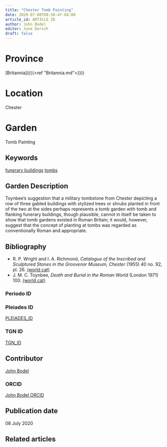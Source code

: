 ```yaml
---
title: "Chester Tomb Painting"
date: 2020-07-08T08:58:47-04:00
article_id: ARTICLE_ID
author: John Bodel
editor: June Dorsch
draft: false
---
```


# Province

[Britannia](({{<ref "Britannia.md">}}))

# Location

Chester

# Garden

Tomb Painting

## Keywords

[funerary buildings](http://vocab.getty.edu/page/aat/300005866)
[tombs](http://vocab.getty.edu/page/aat/300005926)

## Garden Description

Toynbee’s suggestion that a military tombstone from Chester depicting a row of three gabled buildings with stylized trees or shrubs planted in front of the two at the sides perhaps represents a tomb garden with tomb and flanking funerary buildings, though plausible, cannot in itself be taken to show that tomb gardens existed in Roman Britain; it would, however, suggest that the concept of planting at tombs was regarded as conventionally Roman and appropriate.

## Bibliography

* R. P. Wright and I. A. Richmond, *Catalogue of the Inscribed and Sculptured Stones in the Grosvenor Museum, Chester* (1955) 40 no. 92, pl. 26. [(world cat)](http://www.worldcat.org/oclc/500390411)
* J. M. C. Toynbee, *Death and Burial in the Roman World* (London 1971) 100. [(world cat)](http://www.worldcat.org/oclc/807342603)

### Periodo ID

<!-- [PERIODO_ID](https://pleiades.stoa.org/places/PLEIADES_ID) -->

### Pleiades ID

[PLEIADES_ID](https://pleiades.stoa.org/places/89144)

### TGN ID

[TGN_ID]( http://vocab.getty.edu/page/tgn/7026064)

## Contributor

[John Bodel](https://www.brown.edu/academics/history/people/john-bodel)

### ORCID

[John Bodel ORCID](https://orcid.org/0000-0003-1820-6368)

## Publication date

08 July 2020

## Related articles

<!-- Links to other related articles. Leave blank for now -->
